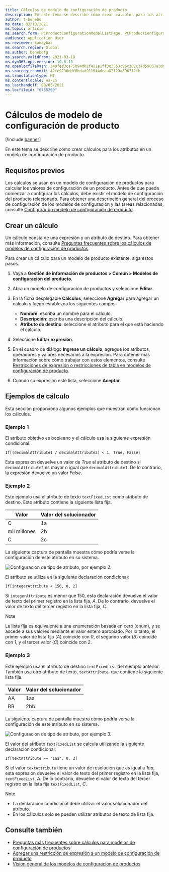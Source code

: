 ```yaml
---
title: Cálculos de modelo de configuración de producto
description: En este tema se describe cómo crear cálculos para los atributos en un modelo de configuración de producto
author: t-benebo
ms.date: 03/18/2021
ms.topic: article
ms.search.form: PCProductConfigurationModelListPage, PCProductConfigurationModelDetails
audience: Application User
ms.reviewer: kamaybac
ms.search.region: Global
ms.author: benebotg
ms.search.validFrom: 2021-03-18
ms.dyn365.ops.version: 10.0.18
ms.openlocfilehash: 349fed3ca75b94db2f421a1ff3c3553c96c202c37d59857a3d973f3de8f995ad
ms.sourcegitcommit: 42fe9790ddf0bdad911544deaa82123a396712fb
ms.translationtype: HT
ms.contentlocale: es-ES
ms.lasthandoff: 08/05/2021
ms.locfileid: "6755260"
---
```

# <a name="product-configuration-model-calculations"></a>Cálculos de modelo de configuración de producto

[!include [banner](../includes/banner.md)]

En este tema se describe cómo crear cálculos para los atributos en un modelo de configuración de producto.

## <a name="prerequisites"></a>Requisitos previos

Los cálculos se usan en un modelo de configuración de productos para calcular los valores de configuración de un producto. Antes de que pueda comenzar a configurar los cálculos, debe existir el modelo de configuración del producto relacionado. Para obtener una descripción general del proceso de configuración de los modelos de configuración y las tareas relacionadas, consulte [Configurar un modelo de configuración de producto](set-up-maintain-product-configuration-model.md).

## <a name="create-a-calculation"></a>Crear un cálculo

Un cálculo consta de una expresión y un atributo de destino. Para obtener más información, consulte [Preguntas frecuentes sobre los cálculos de modelos de configuración de productos](calculate-product-configuration-models.md).

Para crear un cálculo para un modelo de producto existente, siga estos pasos.

1. Vaya a **Gestión de información de productos \> Común \> Modelos de configuración del producto**.
1. Abra un modelo de configuración de productos y seleccione **Editar**.
1. En la ficha desplegable **Cálculos**, seleccione **Agregar** para agregar un cálculo y luego establezca los siguientes campos:

    - **Nombre**: escriba un nombre para el cálculo.
    - **Descripción**: escriba una descripción del cálculo.
    - **Atributo de destino**: seleccione el atributo para el que está haciendo el cálculo.

1. Seleccione **Editar expresión**.
1. En el cuadro de diálogo **Ingrese un cálculo**, agregue los atributos, operadores y valores necesarios a la expresión. Para obtener más información sobre cómo trabajar con estos elementos, consulte [Restricciones de expresión o restricciones de tabla en modelos de configuración de producto](expression-constraints-table-constraints-product-configuration-models.md).
1. Cuando su expresión esté lista, seleccione **Aceptar**.

## <a name="calculation-examples"></a>Ejemplos de cálculo

Esta sección proporciona algunos ejemplos que muestran cómo funcionan los cálculos.

### <a name="example-1"></a>Ejemplo 1

El atributo objetivo es booleano y el cálculo usa la siguiente expresión condicional:

`If[(decimalAttribute1 / decimalAttribute2) < 1, True, False]`

Esta expresión devuelve un valor de *True* al atributo de destino si `decimalAttribute2` es mayor o igual que `decimalAttribute1`. De lo contrario, la expresión devuelve un valor *False*.

### <a name="example-2"></a>Ejemplo 2

Este ejemplo usa el atributo de texto `textFixedList` como atributo de destino. Este atributo contiene la siguiente lista fija.

| Valor | Valor del solucionador |
|---|---|
| C | 1a |
| mil millones | 2b |
| C | 2c |

La siguiente captura de pantalla muestra cómo podría verse la configuración de este atributo en su sistema.

![Configuración de tipo de atributo, por ejemplo 2.](media/model-calculations-example2.png "Configuración de tipo de atributo, por ejemplo 2")

El atributo se utiliza en la siguiente declaración condicional:

`If[integerAttribute < 150, 0, 2]`

Si `integerAttribute` es menor que 150, esta declaración devuelve el valor de texto del primer registro en la lista fija, *A*. De lo contrario, devuelve el valor de texto del tercer registro en la lista fija, *C*.

> [!NOTE]
> La lista fija es equivalente a una enumeración basada en cero (enum), y se accede a sus valores mediante el valor entero apropiado. Por lo tanto, el primer valor de lista fijo (*A*) coincide con *0*, el segundo valor (*B*) coincide con *1*, y el tercer valor (*C*) coincide con *2*.

### <a name="example-3"></a>Ejemplo 3

Este ejemplo usa el atributo de destino `textFixedList` del ejemplo anterior. También usa otro atributo de texto, `textAttribute`, que contiene la siguiente lista fija.

| Valor | Valor del solucionador |
|---|---|
| AA | 1aa |
| BB | 2bb |

La siguiente captura de pantalla muestra cómo podría verse la configuración de este atributo en su sistema.

![Configuración de tipo de atributo, por ejemplo 3.](media/model-calculations-example3.png "Configuración de tipo de atributo, por ejemplo 3")

El valor del atributo `textFixedList` se calcula utilizando la siguiente declaración condicional:

`If[textAttribute == "1aa", 0, 2]`

Si el valor `textAttribute` tiene un valor de resolución que es igual a *1aa*, esta expresión devuelve el valor de texto del primer registro en la lista fija, `textFixedList`, *A*. De lo contrario, devuelve el valor de texto del tercer registro en la lista fija `textFixedList`, *C*.

> [!NOTE]
> - La declaración condicional debe utilizar el valor solucionador del atributo.
> - En los cálculos solo se pueden utilizar atributos de texto de lista fija.

## <a name="see-also"></a>Consulte también

- [Preguntas más frecuentes sobre cálculos para modelos de configuración de productos](calculate-product-configuration-models.md)
- [Agregar una restricción de expresión a un modelo de configuración de producto](tasks/add-expression-constraint-product-configuration-model.md)
- [Visión general de los modelos de configuración de productos](product-configuration-models.md)
